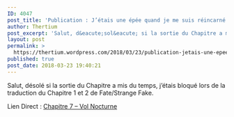 ```yaml
---
ID: 4047
post_title: 'Publication : J’étais une épée quand je me suis réincarné'
author: Thertium
post_excerpt: 'Salut, d&eacute;sol&eacute; si la sortie du Chapitre a mis du temps, j&rsquo;&eacute;tais bloqu&eacute; lors de la traduction du Chapitre 1 et 2 de Fate/Strange Fake. Lien Direct : Chapitre 7 &ndash; Vol Nocturne'
layout: post
permalink: >
  https://thertium.wordpress.com/2018/03/23/publication-jetais-une-epee-quand-je-me-suis-reincarne/
published: true
post_date: 2018-03-23 19:40:21
---
```

<p>Salut, désolé si la sortie du Chapitre a mis du temps, j&rsquo;étais bloqué lors de la traduction du Chapitre 1 et 2 de Fate/Strange Fake.</p>
<p>Lien Direct : <a href="https://thertium.wordpress.com/projet/jetais-une-epee-quand-je-me-suis-reincarne/chapitre-7-vol-nocturne/">Chapitre 7 &#8211; Vol Nocturne</a></p>